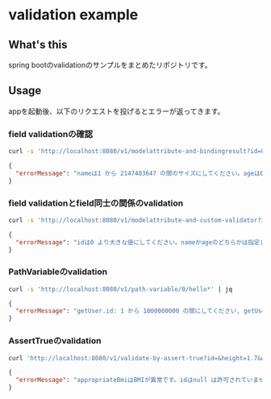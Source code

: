 # validation example

## What's this

spring bootのvalidationのサンプルをまとめたリポジトリです。

## Usage

appを起動後、以下のリクエストを投げるとエラーが返ってきます。

### field validationの確認

```bash
curl -s 'http://localhost:8080/v1/modelattribute-and-bindingresult?id=0&name=&age=-1' | jq
```
```json
{
  "errorMessage": "nameは1 から 2147483647 の間のサイズにしてください。ageは0 以上の値にしてください。idは0 より大きな値にしてください。"
}
```

### field validationとfield同士の関係のvalidation

```bash
curl -s 'http://localhost:8080/v1/modelattribute-and-custom-validator?id=0' | jq
```
```json
{
  "errorMessage": "idは0 より大きな値にしてください。nameかageのどちらかは指定してください。"
}
```

### PathVariableのvalidation
```bash
curl -s 'http://localhost:8080/v1/path-variable/0/hello*' | jq
```
```json
{
  "errorMessage": "getUser.id: 1 から 1000000000 の間にしてください, getUser.name: 正規表現 \"[A-z]+\" にマッチさせてください"
}
```

### AssertTrueのvalidation
```bash
curl 'http://localhost:8080/v1/validate-by-assert-true?id=&height=1.7&weight=80' | jq
```

```json
{
  "errorMessage": "appropriateBmiはBMIが異常です。idはnull は許可されていません。"
}
```
